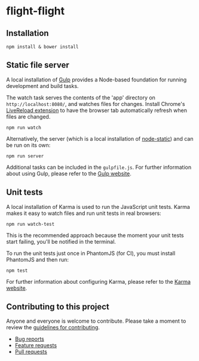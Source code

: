 # flight-flight

## Installation

```
npm install & bower install
```


## Static file server

A local installation of [Gulp](http://gulpjs.com) provides a Node-based
foundation for running development and build tasks.

The watch task serves the contents of the 'app' directory on
`http://localhost:8080/`, and watches files for changes. Install Chrome's
[LiveReload extension](https://chrome.google.com/webstore/detail/livereload/jnihajbhpnppcggbcgedagnkighmdlei)
to have the browser tab automatically refresh when files are changed.

```
npm run watch
```

Alternatively, the server (which is a local installation of
[node-static](https://github.com/cloudhead/node-static/)) and can be run on its
own:

```
npm run server
```

Additional tasks can be included in the `gulpfile.js`. For further information
about using Gulp, please refer to the [Gulp website](http://gulpjs.com/).


## Unit tests

A local installation of Karma is used to run the JavaScript unit tests.
Karma makes it easy to watch files and run unit tests in real browsers:

```
npm run watch-test
```

This is the recommended approach because the moment your unit tests start
failing, you'll be notified in the terminal.

To run the unit tests just once in PhantomJS (for CI), you must install
PhantomJS and then run:

```
npm test
```

For further information about configuring Karma, please refer to the [Karma
website](http://karma-runner.github.io/).


## Contributing to this project

Anyone and everyone is welcome to contribute. Please take a moment to
review the [guidelines for contributing](CONTRIBUTING.md).

* [Bug reports](CONTRIBUTING.md#bugs)
* [Feature requests](CONTRIBUTING.md#features)
* [Pull requests](CONTRIBUTING.md#pull-requests)
